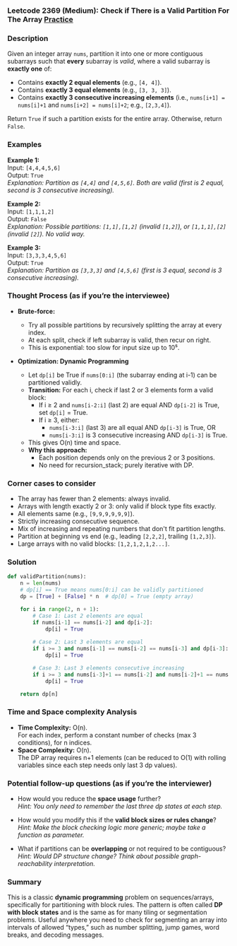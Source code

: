 ### Leetcode 2369 (Medium): Check if There is a Valid Partition For The Array [Practice](https://leetcode.com/problems/check-if-there-is-a-valid-partition-for-the-array)

### Description  
Given an integer array `nums`, partition it into one or more contiguous subarrays such that **every** subarray is _valid_, where a valid subarray is **exactly one** of:
- Contains **exactly 2 equal elements** (e.g., `[4, 4]`).
- Contains **exactly 3 equal elements** (e.g., `[3, 3, 3]`).
- Contains **exactly 3 consecutive increasing elements** (i.e., `nums[i+1] = nums[i]+1` and `nums[i+2] = nums[i]+2`; e.g., `[2,3,4]`).

Return `True` if such a partition exists for the entire array. Otherwise, return `False`.

### Examples  

**Example 1:**  
Input: `[4,4,4,5,6]`  
Output: `True`  
*Explanation: Partition as `[4,4]` and `[4,5,6]`. Both are valid (first is 2 equal, second is 3 consecutive increasing).*

**Example 2:**  
Input: `[1,1,1,2]`  
Output: `False`  
*Explanation: Possible partitions: `[1,1],[1,2]` (invalid `[1,2]`), or `[1,1,1],[2]` (invalid `[2]`). No valid way.*

**Example 3:**  
Input: `[3,3,3,4,5,6]`  
Output: `True`  
*Explanation: Partition as `[3,3,3]` and `[4,5,6]` (first is 3 equal, second is 3 consecutive increasing).*

### Thought Process (as if you’re the interviewee)  
- **Brute-force:**  
  - Try all possible partitions by recursively splitting the array at every index.
  - At each split, check if left subarray is valid, then recur on right.
  - This is exponential: too slow for input size up to 10⁵.

- **Optimization: Dynamic Programming**
  - Let `dp[i]` be True if `nums[0:i]` (the subarray ending at i-1) can be partitioned validly.
  - **Transition:** For each i, check if last 2 or 3 elements form a valid block:
    - If i ≥ 2 and `nums[i-2:i]` (last 2) are equal AND `dp[i-2]` is True, set `dp[i]` = True.
    - If i ≥ 3, either:
      - `nums[i-3:i]` (last 3) are all equal AND `dp[i-3]` is True, OR
      - `nums[i-3:i]` is 3 consecutive increasing AND `dp[i-3]` is True.
  - This gives O(n) time and space.
  - **Why this approach:**  
    - Each position depends only on the previous 2 or 3 positions.
    - No need for recursion_stack; purely iterative with DP.

### Corner cases to consider  
- The array has fewer than 2 elements: always invalid.
- Arrays with length exactly 2 or 3: only valid if block type fits exactly.
- All elements same (e.g., `[9,9,9,9,9,9]`).
- Strictly increasing consecutive sequence.
- Mix of increasing and repeating numbers that don't fit partition lengths.
- Partition at beginning vs end (e.g., leading `[2,2,2]`, trailing `[1,2,3]`).
- Large arrays with no valid blocks: `[1,2,1,2,1,2...]`.

### Solution

```python
def validPartition(nums):
    n = len(nums)
    # dp[i] == True means nums[0:i] can be validly partitioned
    dp = [True] + [False] * n  # dp[0] = True (empty array)

    for i in range(2, n + 1):
        # Case 1: Last 2 elements are equal
        if nums[i-1] == nums[i-2] and dp[i-2]:
            dp[i] = True
        
        # Case 2: Last 3 elements are equal
        if i >= 3 and nums[i-1] == nums[i-2] == nums[i-3] and dp[i-3]:
            dp[i] = True

        # Case 3: Last 3 elements consecutive increasing
        if i >= 3 and nums[i-3]+1 == nums[i-2] and nums[i-2]+1 == nums[i-1] and dp[i-3]:
            dp[i] = True

    return dp[n]
```

### Time and Space complexity Analysis  

- **Time Complexity:** O(n).  
  For each index, perform a constant number of checks (max 3 conditions), for n indices.
- **Space Complexity:** O(n).  
  The DP array requires n+1 elements (can be reduced to O(1) with rolling variables since each step needs only last 3 dp values).

### Potential follow-up questions (as if you’re the interviewer)  

- How would you reduce the **space usage** further?  
  *Hint: You only need to remember the last three dp states at each step.*

- How would you modify this if the **valid block sizes or rules change**?  
  *Hint: Make the block checking logic more generic; maybe take a function as parameter.*

- What if partitions can be **overlapping** or not required to be contiguous?  
  *Hint: Would DP structure change? Think about possible graph-reachability interpretation.*

### Summary
This is a classic **dynamic programming** problem on sequences/arrays, specifically for partitioning with block rules. The pattern is often called **DP with block states** and is the same as for many tiling or segmentation problems. Useful anywhere you need to check for segmenting an array into intervals of allowed “types,” such as number splitting, jump games, word breaks, and decoding messages.